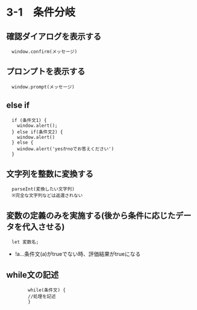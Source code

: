 # 3-1　条件分岐

## 確認ダイアログを表示する
      window.confirm(メッセージ)

## プロンプトを表示する
      window.prompt(メッセージ)

## else if
      if (条件文1) {
        window.alert();
      } else if(条件文2) {
        window.alert()
      } else {
        window.alert('yesかnoでお答えください')
      }

## 文字列を整数に変換する
      parseInt(変換したい文字列)  
      ※完全な文字列などは返還されない

## 変数の定義のみを実施する(後から条件に応じたデータを代入させる)
      let 変数名;

- !a…条件文(a)がtrueでない時、評価結果がtrueになる

## while文の記述
            while(条件文) {  
            //処理を記述  
            }
